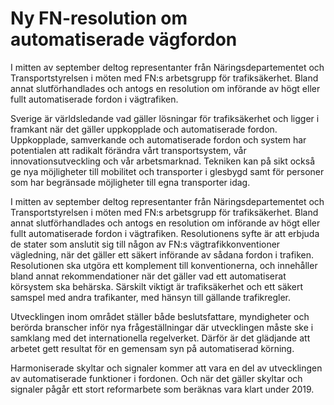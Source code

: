 # Ny FN-resolution om automatiserade vägfordon

I mitten av september deltog representanter från Näringsdepartementet och Transportstyrelsen i möten med FN:s arbetsgrupp för trafiksäkerhet. Bland annat slutförhandlades och antogs en resolution om införande av högt eller fullt automatiserade fordon i vägtrafiken.

Sverige är världsledande vad gäller lösningar för trafiksäkerhet och ligger i framkant när det gäller uppkopplade och automatiserade fordon. Uppkopplade, samverkande och automatiserade fordon och system har potentialen att radikalt förändra vårt transportsystem, vår innovationsutveckling och vår arbetsmarknad. Tekniken kan på sikt också ge nya möjligheter till mobilitet och transporter i glesbygd samt för personer som har begränsade möjligheter till egna transporter idag.

I mitten av september deltog representanter från Näringsdepartementet och Transportstyrelsen i möten med FN:s arbetsgrupp för trafiksäkerhet. Bland annat slutförhandlades och antogs en resolution om införande av högt eller fullt automatiserade fordon i vägtrafiken. Resolutionens syfte är att erbjuda de stater som anslutit sig till någon av FN:s vägtrafikkonventioner vägledning, när det gäller ett säkert införande av sådana fordon i trafiken. Resolutionen ska utgöra ett komplement till konventionerna, och innehåller bland annat rekommendationer när det gäller vad ett automatiserat körsystem ska behärska. Särskilt viktigt är trafiksäkerhet och ett säkert samspel med andra trafikanter, med hänsyn till gällande trafikregler.

Utvecklingen inom området ställer både beslutsfattare, myndigheter och berörda branscher inför nya frågeställningar där utvecklingen måste ske i samklang med det internationella regelverket. Därför är det glädjande att arbetet gett resultat för en gemensam syn på automatiserad körning.

Harmoniserade skyltar och signaler kommer att vara en del av utvecklingen av automatiserade funktioner i fordonen. Och när det gäller skyltar och signaler pågår ett stort reformarbete som beräknas vara klart under 2019.

